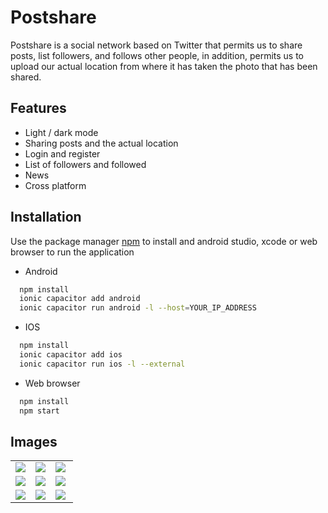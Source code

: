 
# Postshare

Postshare is a social network based on Twitter that permits us to share posts, list followers, and follows other people, in addition, permits us to upload our actual location from where it has taken the photo that has been shared.




## Features

- Light / dark mode
- Sharing posts and the actual location
- Login and register
- List of followers and followed
- News
- Cross platform


## Installation

Use the package manager [npm](https://nodejs.org/es/) to install and android studio, xcode or web browser to run the application

- Android
```bash
  npm install
  ionic capacitor add android
  ionic capacitor run android -l --host=YOUR_IP_ADDRESS
```
- IOS
```bash
  npm install
  ionic capacitor add ios
  ionic capacitor run ios -l --external
```

- Web browser
```bash
  npm install
  npm start
```

## Images
<table style="width: 100; height: auto">
  <tr>
    <td><img src="https://user-images.githubusercontent.com/74670377/196360827-538f17bb-72cf-4d77-bce7-635b38d4878b.png" /></td>
    <td><img src="https://user-images.githubusercontent.com/74670377/196360832-b0817f11-2207-4d68-a0ed-e05efcd0c6d9.png" /></td>
    <td><img src="https://user-images.githubusercontent.com/74670377/196360815-26aa2b1b-06e0-4486-ae7f-6feaaf9fa4a5.png" /></td>
    <td><img src="https://user-images.githubusercontent.com/74670377/196360821-9d6c63a0-9716-4ee1-9676-a3c775a00dc0.png" /></td>
    <td><img src="https://user-images.githubusercontent.com/74670377/196360823-5411df46-8fec-47ed-bf46-014ec033d695.png" /></td>
  <tr>
  <tr>
    <td><img src="https://user-images.githubusercontent.com/74670377/196360841-4faf53e9-f435-46dd-8b18-f97e8c2bd8e6.png" /></td>
    <td><img src="https://user-images.githubusercontent.com/74670377/196360845-33601e7f-8c55-48b2-b5cc-4678dbf01caa.png" /></td>
    <td><img src="https://user-images.githubusercontent.com/74670377/196360848-e897481a-74c2-4d64-81ca-c854303167e6.png" /></td>
    <td><img src="https://user-images.githubusercontent.com/74670377/196360850-14d4c5f7-dc55-4b74-a663-5fb2f5fa7d5f.png" /></td>
    <td><img src="https://user-images.githubusercontent.com/74670377/196360852-e2a64d98-53c3-4b17-85cf-b103d80fb9d4.png" /></td>
  </tr>
    <tr>
    <td><img src="https://user-images.githubusercontent.com/74670377/196360836-983c8142-ea17-43b5-8962-af5e6e8d93e3.png" /></td>
    <td><img src="https://user-images.githubusercontent.com/74670377/196360837-8ecf813a-4805-4990-a7a6-e6c064019fd8.png" /></td>
    <td><img src="https://user-images.githubusercontent.com/74670377/196360839-3e267d7e-0e89-40a5-bb78-3a087cb61d0f.png" /></td>
  </tr>
</table>



















